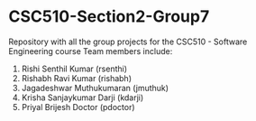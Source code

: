 # CSC510-Section2-Group7
Repository with all the group projects for the CSC510 - Software Engineering course
Team members include:
1. Rishi Senthil Kumar (rsenthi)
2. Rishabh Ravi Kumar (rishabh)
3. Jagadeshwar Muthukumaran (jmuthuk)
4. Krisha Sanjaykumar Darji (kdarji)
5. Priyal Brijesh Doctor (pdoctor)
